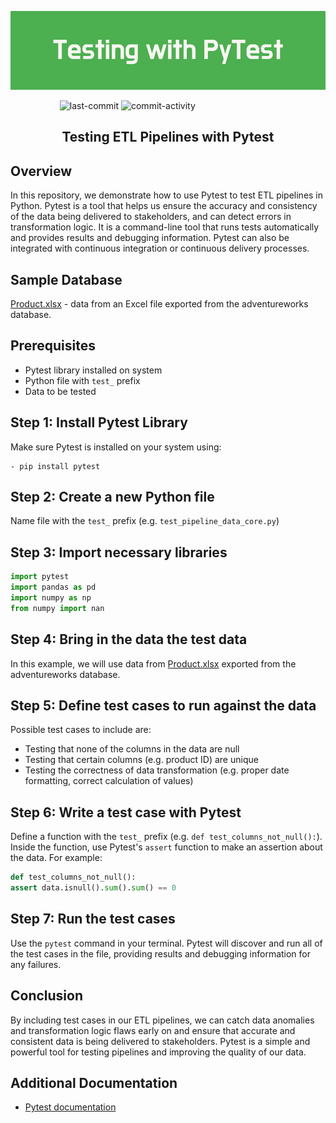 <p align="center"><img src="https://github.com/aimmazlan/ETL-Pipeline/blob/main/IMG/Testing_with_PyTest.png" alt="ETL-PIPELINE" /></p>

&nbsp;&nbsp;&nbsp;&nbsp;&nbsp;&nbsp;&nbsp;&nbsp;&nbsp;&nbsp;&nbsp;&nbsp;&nbsp;&nbsp;&nbsp;&nbsp;&nbsp;&nbsp;&nbsp;
![last-commit](https://img.shields.io/github/last-commit/aimmazlan/etl-pipeline)
![commit-activity](https://img.shields.io/github/commit-activity/w/aimmazlan/etl-pipeline)
## <p align="center"> Testing ETL Pipelines with Pytest 

## Overview
In this repository, we demonstrate how to use Pytest to test ETL pipelines in Python. Pytest is a tool that helps us ensure the accuracy and consistency of the data being delivered to stakeholders, 
and can detect errors in transformation logic. It is a command-line tool that runs tests automatically and provides results and debugging information. 
Pytest can also be integrated with continuous integration or continuous delivery processes.

## Sample Database
[Product.xlsx](https://github.com/aimmazlan/ETL-Pipeline/blob/main/Data%20Pipeline%20Testing%20%5BPyTest%5D/Product.xlsx) - data from an Excel file exported from the adventureworks database.

## Prerequisites
- Pytest library installed on system
- Python file with `test_` prefix
- Data to be tested

## Step 1: Install Pytest Library
Make sure Pytest is installed on your system using: 
```shell 
- pip install pytest 
``` 
## Step 2: Create a new Python file 
Name file with the `test_` prefix (e.g. `test_pipeline_data_core.py`) 
## Step 3: Import necessary libraries 
```python
import pytest
import pandas as pd
import numpy as np
from numpy import nan
```
## Step 4: Bring in the data the test data
In this example, we will use data from [Product.xlsx](https://github.com/aimmazlan/ETL-Pipeline/blob/main/Data%20Pipeline%20Testing%20%5BPyTest%5D/Product.xlsx) exported from the adventureworks database.
## Step 5: Define test cases to run against the data 
Possible test cases to include are:
   - Testing that none of the columns in the data are null
   - Testing that certain columns (e.g. product ID) are unique
   - Testing the correctness of data transformation (e.g. proper date formatting, correct calculation of values)
## Step 6: Write a test case with Pytest 
Define a function with the `test_` prefix (e.g. `def test_columns_not_null():`). Inside the function, use Pytest's `assert` function to make an assertion about the data. For example:
```python
def test_columns_not_null():
assert data.isnull().sum().sum() == 0
```
## Step 7: Run the test cases
Use the `pytest` command in your terminal. 
Pytest will discover and run all of the test cases in the file, providing results and debugging information for any failures.


## Conclusion
By including test cases in our ETL pipelines, we can catch data anomalies and transformation logic flaws early on and ensure that accurate and consistent data is being delivered to stakeholders. Pytest is a simple and powerful tool for testing pipelines and improving the quality of our data.

## Additional Documentation
- [Pytest documentation](https://docs.pytest.org/en/stable/)

